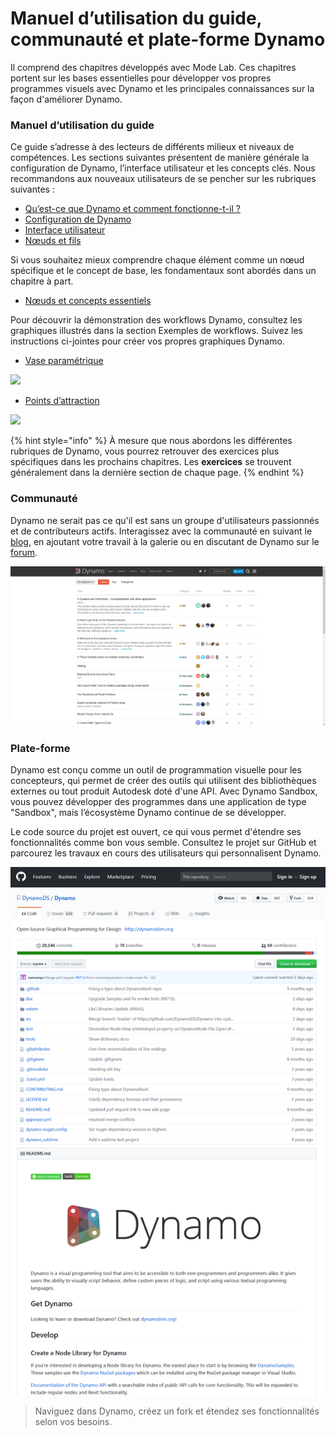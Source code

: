 # Manuel d’utilisation du guide, communauté et plate-forme Dynamo

Il comprend des chapitres développés avec Mode Lab. Ces chapitres portent sur les bases essentielles pour développer vos propres programmes visuels avec Dynamo et les principales connaissances sur la façon d'améliorer Dynamo.&#x20;

### Manuel d’utilisation du guide

Ce guide s’adresse à des lecteurs de différents milieux et niveaux de compétences. Les sections suivantes présentent de manière générale la configuration de Dynamo, l’interface utilisateur et les concepts clés. Nous recommandons aux nouveaux utilisateurs de se pencher sur les rubriques suivantes :

* [Qu’est-ce que Dynamo et comment fonctionne-t-il ?](1-what-is-dynamo.md)
* [Configuration de Dynamo](../2\_setup\_for\_dynamo/)
* [Interface utilisateur](../3\_user\_interface/)
* [Nœuds et fils](../4\_nodes\_and\_wires/)

Si vous souhaitez mieux comprendre chaque élément comme un nœud spécifique et le concept de base, les fondamentaux sont abordés dans un chapitre à part.

* [Nœuds et concepts essentiels](../5\_essential\_nodes\_and\_concepts/)

Pour découvrir la démonstration des workflows Dynamo, consultez les graphiques illustrés dans la section Exemples de workflows. Suivez les instructions ci-jointes pour créer vos propres graphiques Dynamo.

* [Vase paramétrique](../10\_sample\_workflow/10-1\_getting-started-workflows/1-parametric-vase.md)

![](<./images/1-2/vase1.gif>)

* [Points d’attraction](../10\_sample\_workflow/10-1\_getting-started-workflows/2-attractor-points.md)

![](<./images/1-2/attractor1.gif>)

{% hint style="info" %}
À mesure que nous abordons les différentes rubriques de Dynamo, vous pourrez retrouver des exercices plus spécifiques dans les prochains chapitres. Les **exercices** se trouvent généralement dans la dernière section de chaque page.
{% endhint %}

### Communauté

Dynamo ne serait pas ce qu'il est sans un groupe d'utilisateurs passionnés et de contributeurs actifs. Interagissez avec la communauté en suivant le [blog](http://dynamobim.org/blog/), en ajoutant votre travail à la galerie ou en discutant de Dynamo sur le [forum](https://forum.dynamobim.com).

![Forum](./images/1-2/02-Community.png)

### Plate-forme

Dynamo est conçu comme un outil de programmation visuelle pour les concepteurs, qui permet de créer des outils qui utilisent des bibliothèques externes ou tout produit Autodesk doté d'une API. Avec Dynamo Sandbox, vous pouvez développer des programmes dans une application de type "Sandbox", mais l’écosystème Dynamo continue de se développer.

Le code source du projet est ouvert, ce qui vous permet d'étendre ses fonctionnalités comme bon vous semble. Consultez le projet sur GitHub et parcourez les travaux en cours des utilisateurs qui personnalisent Dynamo.

![Référentiel](./images/1-2/03-TheRepo.png)

> Naviguez dans Dynamo, créez un fork et étendez ses fonctionnalités selon vos besoins.
